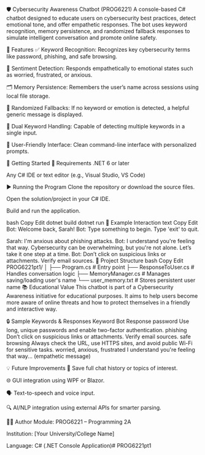 🛡️ Cybersecurity Awareness Chatbot (PROG6221)
A console-based C# chatbot designed to educate users on cybersecurity best practices, detect emotional tone, and offer empathetic responses. The bot uses keyword recognition, memory persistence, and randomized fallback responses to simulate intelligent conversation and promote online safety.

📌 Features
✅ Keyword Recognition: Recognizes key cybersecurity terms like password, phishing, and safe browsing.

🧠 Sentiment Detection: Responds empathetically to emotional states such as worried, frustrated, or anxious.

🗂️ Memory Persistence: Remembers the user’s name across sessions using local file storage.

🎲 Randomized Fallbacks: If no keyword or emotion is detected, a helpful generic message is displayed.

🔄 Dual Keyword Handling: Capable of detecting multiple keywords in a single input.

🎨 User-Friendly Interface: Clean command-line interface with personalized prompts.

🏁 Getting Started
🔧 Requirements
.NET 6 or later

Any C# IDE or text editor (e.g., Visual Studio, VS Code)

▶️ Running the Program
Clone the repository or download the source files.

Open the solution/project in your C# IDE.

Build and run the application.

bash
Copy
Edit
dotnet build
dotnet run
🧪 Example Interaction
text
Copy
Edit
Bot: Welcome back, Sarah!
Bot: Type something to begin. Type 'exit' to quit.

Sarah: I'm anxious about phishing attacks.
Bot: I understand you're feeling that way. Cybersecurity can be overwhelming, but you're not alone. Let’s take it one step at a time.
Bot: Don’t click on suspicious links or attachments. Verify email sources.
📁 Project Structure
bash
Copy
Edit
PROG6221pt1/
│
├── Program.cs             # Entry point
├── ResponseToUser.cs      # Handles conversation logic
├── MemoryManager.cs       # Manages saving/loading user's name
└── user_memory.txt        # Stores persistent user name
📚 Educational Value
This chatbot is part of a Cybersecurity Awareness initiative for educational purposes. It aims to help users become more aware of online threats and how to protect themselves in a friendly and interactive way.

🔒 Sample Keywords & Responses
Keyword	Bot Response
password	Use long, unique passwords and enable two-factor authentication.
phishing	Don’t click on suspicious links or attachments. Verify email sources.
safe browsing	Always check the URL, use HTTPS sites, and avoid public Wi-Fi for sensitive tasks.
worried, anxious, frustrated	I understand you're feeling that way... (empathetic message)

💡 Future Improvements
🧠 Save full chat history or topics of interest.

🌐 GUI integration using WPF or Blazor.

🗣️ Text-to-speech and voice input.

🔍 AI/NLP integration using external APIs for smarter parsing.

👨‍💻 Author
Module: PROG6221 – Programming 2A

Institution: [Your University/College Name]

Language: C# (.NET Console Application)# PROG6221pt1